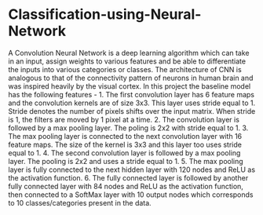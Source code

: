 # Classification-using-Neural-Network
A Convolution Neural Network is a deep learning algorithm which can take in an input, assign weights to various features and be able to differentiate the inputs into various categories or classes. The architecture of CNN is analogous to that of the connectivity pattern of neurons in human brain and was inspired heavily by the visual cortex. In this project the baseline model has the following features - 1. The first convolution layer has 6 feature maps and the convolution kernels are of size 3x3. This layer uses stride equal to 1. Stride denotes the number of pixels shifts over the input matrix. When stride is 1, the filters are moved by 1 pixel at a time. 2. The convolution layer is followed by a max pooling layer. The poling is 2x2 with stride equal to 1. 3. The max pooling layer is connected to the next convolution layer with 16 feature maps. The size of the kernel is 3x3 and this layer too uses stride equal to 1. 4. The second convolution layer is followed by a max pooling layer. The pooling is 2x2 and uses a stride equal to 1. 5. The max pooling layer is fully connected to the next hidden layer with 120 nodes and ReLU as the activation function. 6. The fully connected layer is followed by another fully connected layer with 84 nodes and ReLU as the activation function, then connected to a SoftMax layer with 10 output nodes which corresponds to 10 classes/categories present in the data.
